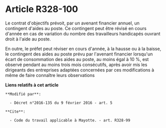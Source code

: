 # Article R328-100

Le contrat d'objectifs prévoit, par un avenant financier annuel, un contingent d'aides au poste. Ce contingent peut être
révisé en cours d'année en cas de variation du nombre des travailleurs handicapés ouvrant droit à l'aide au poste. 

En outre, le préfet peut réviser en cours d'année, à la hausse ou à la baisse, le contingent des aides au poste prévu par
l'avenant financier lorsqu'un écart de consommation des aides au poste, au moins égal à 10 %, est observé pendant au moins
trois mois consécutifs, après avoir mis les dirigeants des entreprises adaptées concernées par ces modifications à même de
faire connaître leurs observations

**Liens relatifs à cet article**

	**Modifié par**:

	  - Décret n°2016-135 du 9 février 2016 - art. 5

	**Cite**:

	  - Code du travail applicable à Mayotte. - art. R328-99
